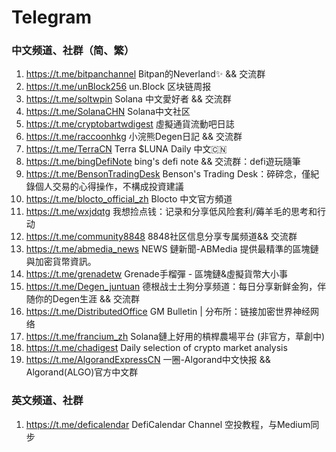 # Telegram

### 中文频道、社群（简、繁）

1. https://t.me/bitpanchannel Bitpan的Neverland✨ && 交流群
2. https://t.me/unBlock256 un.Block 区块链周报
3. https://t.me/soltwpin Solana 中文愛好者 && 交流群
4. https://t.me/SolanaCHN Solana中文社区
5. https://t.me/cryptobartwdigest 虛擬通貨流動吧日誌
6. https://t.me/raccoonhkg 小浣熊Degen日記 && 交流群
7. https://t.me/TerraCN Terra $LUNA Daily 中文🇨🇳
8. https://t.me/bingDefiNote bing's defi note && 交流群：defi遊玩隨筆
9. https://t.me/BensonTradingDesk Benson's Trading Desk：碎碎念，僅紀錄個人交易的心得操作，不構成投資建議
10. https://t.me/blocto_official_zh Blocto 中文官方頻道
11. https://t.me/wxjdqtg 我想捡点钱：记录和分享低风险套利/薅羊毛的思考和行动
12. https://t.me/community8848 8848社区信息分享专属频道&& 交流群
13. https://t.me/abmedia_news NEWS 鏈新聞-ABMedia 提供最精準的區塊鏈與加密貨幣資訊。
14. https://t.me/grenadetw Grenade手榴彈 - 區塊鏈&虛擬貨幣大小事
15. https://t.me/Degen_juntuan 德根战士土狗分享频道：每日分享新鲜金狗，伴随你的Degen生涯 && 交流群
15. https://t.me/DistributedOffice GM Bulletin | 分布所：链接加密世界神经网络
17. https://t.me/francium_zh Solana鏈上好用的槓桿農場平台 (非官方，草創中)
18. https://t.me/chadigest Daily selection of crypto market analysis
18. https://t.me/AlgorandExpressCN 一圈-Algorand中文快报 && Algorand(ALGO)官方中文群

### 英文频道、社群

1. https://t.me/deficalendar DefiCalendar Channel 空投教程，与Medium同步


